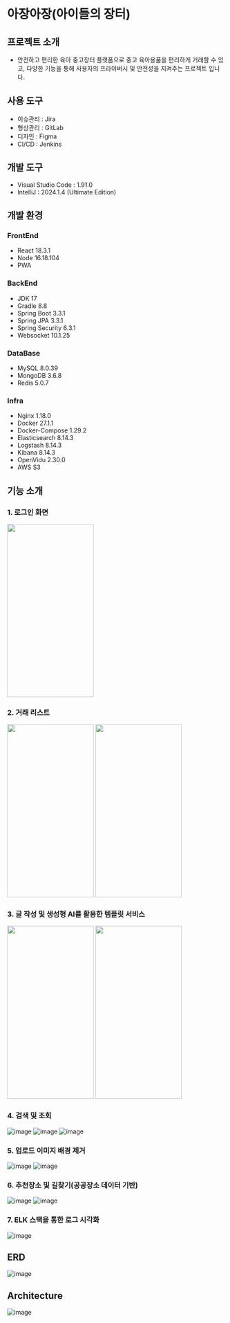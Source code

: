 # 아장아장(아이들의 장터)
## 프로젝트 소개
- 안전하고 편리한 육아 중고장터 플랫폼으로 중고 육아용품을 편리하게 거래할 수 있고, 다양한 기능을 통해 사용자의 프라이버시 및 안전성을 지켜주는 프로젝트 입니다.

## 사용 도구

- 이슈관리 : Jira
- 형상관리 : GitLab
- 디자인 : Figma
- CI/CD : Jenkins

## 개발 도구

- Visual Studio Code : 1.91.0
- IntelliJ : 2024.1.4 (Ultimate Edition)

## 개발 환경

### FrontEnd

- React 18.3.1
- Node 16.18.104
- PWA

### BackEnd

- JDK 17
- Gradle 8.8
- Spring Boot 3.3.1
- Spring JPA 3.3.1
- Spring Security 6.3.1
- Websocket 10.1.25

### DataBase

- MySQL 8.0.39
- MongoDB 3.6.8
- Redis 5.0.7

### Infra

- Nginx 1.18.0
- Docker 27.1.1
- Docker-Compose 1.29.2
- Elasticsearch 8.14.3
- Logstash 8.14.3
- Kibana 8.14.3
- OpenVidu 2.30.0
- AWS S3

## 기능 소개

### 1. 로그인 화면
<img src="https://github.com/user-attachments/assets/389d7548-ba77-43ed-b82b-132b09dd5c75" width="200" height="400"/>

### 2. 거래 리스트
<img src="https://github.com/user-attachments/assets/9d2b178a-2606-4162-9c24-cb3d93906f84" width="200" height="400"/>
<img src="https://github.com/user-attachments/assets/fca29090-27f3-4d85-897b-4b87a64316bb" width="200" height="400"/>

### 3. 글 작성 및 생성형 AI를 활용한 템플릿 서비스
<img src="https://github.com/user-attachments/assets/01074a34-8fc8-4331-82b4-def8ac3af61a" width="200" height="400"/>
<img src="https://github.com/user-attachments/assets/eca6f7a7-61bc-4c71-8bda-254eff1aebc7" width="200" height="400"/>


### 4. 검색 및 조회
![image](https://github.com/user-attachments/assets/bac10926-87c6-499d-926b-6d63fbc0905b)
![image](https://github.com/user-attachments/assets/82754622-b05b-4269-a9f4-f7d403ba771b)
![image](https://github.com/user-attachments/assets/e55b6f86-cfff-4777-a1ad-b7094ebe0bad)

### 5. 업로드 이미지 배경 제거  
![image](https://github.com/user-attachments/assets/1e4fd2ea-56f5-4366-8447-1fe53c8c1cf1)
![image](https://github.com/user-attachments/assets/26464de8-df6f-459e-b55f-c53c765daa2f)

### 6. 추천장소 및 길찾기(공공장소 데이터 기반)
![image](https://github.com/user-attachments/assets/7a222d76-5b1c-4f13-aa73-5a87150eb205)
![image](https://github.com/user-attachments/assets/b99f1f5e-1b0c-42d2-a4b7-1801bb30ea65)

### 7. ELK 스택을 통한 로그 시각화
![image](https://github.com/user-attachments/assets/c313e277-e999-4036-ac3e-1455c8ae1184)


## ERD
![image](https://github.com/user-attachments/assets/8d0c5e31-4f6d-42ba-988e-91639c7db180)

## Architecture
![image](https://github.com/user-attachments/assets/6956f9ef-ef59-45d2-8af3-5d53cc63cda1)



